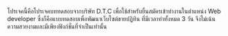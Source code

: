 โปรเจคนี้คือโปรเจคบททดสอบจากบริษัท D.T.C เพื่อใช้สำหรับยื่นสมัครเข้าทำงานในตำแหน่ง Web developer ซึ่งก็คือแบบทดสอบเพื่อพัฒนาเว็บไซต์ขายปฎิทิน ที่มีเวลาทำทั้งหมด 3 วัน จึงไม่เน้นความสวยงามและมีเพียงฟังก์ชั่นที่จำเป็นเท่านั้น 
